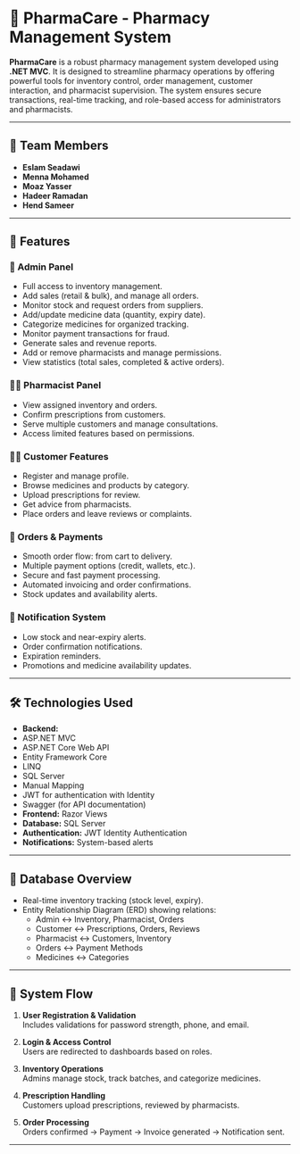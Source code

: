 # 💊 PharmaCare - Pharmacy Management System

**PharmaCare** is a robust pharmacy management system developed using **.NET MVC**. It is designed to streamline pharmacy operations by offering powerful tools for inventory control, order management, customer interaction, and pharmacist supervision. The system ensures secure transactions, real-time tracking, and role-based access for administrators and pharmacists.

---

## 👥 Team Members

- **Eslam Seadawi**  
- **Menna Mohamed**  
- **Moaz Yasser**  
- **Hadeer Ramadan**  
- **Hend Sameer**

---

## 📌 Features

### 🔐 Admin Panel
- Full access to inventory management.
- Add sales (retail & bulk), and manage all orders.
- Monitor stock and request orders from suppliers.
- Add/update medicine data (quantity, expiry date).
- Categorize medicines for organized tracking.
- Monitor payment transactions for fraud.
- Generate sales and revenue reports.
- Add or remove pharmacists and manage permissions.
- View statistics (total sales, completed & active orders).

### 👨‍⚕️ Pharmacist Panel
- View assigned inventory and orders.
- Confirm prescriptions from customers.
- Serve multiple customers and manage consultations.
- Access limited features based on permissions.

### 🧑‍💻 Customer Features
- Register and manage profile.
- Browse medicines and products by category.
- Upload prescriptions for review.
- Get advice from pharmacists.
- Place orders and leave reviews or complaints.

### 🛒 Orders & Payments
- Smooth order flow: from cart to delivery.
- Multiple payment options (credit, wallets, etc.).
- Secure and fast payment processing.
- Automated invoicing and order confirmations.
- Stock updates and availability alerts.

### 🔔 Notification System
- Low stock and near-expiry alerts.
- Order confirmation notifications.
- Expiration reminders.
- Promotions and medicine availability updates.

---

## 🛠️ Technologies Used

- **Backend:**
- ASP.NET MVC
- ASP.NET Core Web API
- Entity Framework Core
- LINQ
- SQL Server
- Manual Mapping
- JWT for authentication with Identity
- Swagger (for API documentation)
- **Frontend:** Razor Views  
- **Database:** SQL Server  
- **Authentication:** JWT Identity Authentication
- **Notifications:** System-based alerts

---

## 🧱 Database Overview

- Real-time inventory tracking (stock level, expiry).
- Entity Relationship Diagram (ERD) showing relations:
  - Admin ↔ Inventory, Pharmacist, Orders
  - Customer ↔ Prescriptions, Orders, Reviews
  - Pharmacist ↔ Customers, Inventory
  - Orders ↔ Payment Methods
  - Medicines ↔ Categories

---

## 🧭 System Flow

1. **User Registration & Validation**  
   Includes validations for password strength, phone, and email.

2. **Login & Access Control**  
   Users are redirected to dashboards based on roles.

3. **Inventory Operations**  
   Admins manage stock, track batches, and categorize medicines.

4. **Prescription Handling**  
   Customers upload prescriptions, reviewed by pharmacists.

5. **Order Processing**  
   Orders confirmed → Payment → Invoice generated → Notification sent.

---
